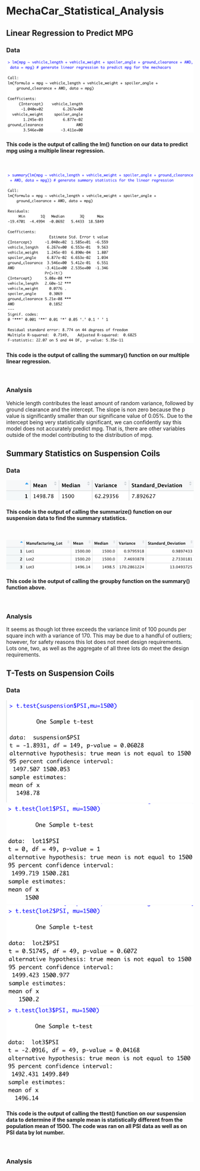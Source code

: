 # MechaCar_Statistical_Analysis

## Linear Regression to Predict MPG

### Data

![LinearRegressionFunction](https://github.com/shaneabbley/MechaCar_Statistical_Analysis/blob/main/LinearRegressionFunction.png)

#### This code is the output of calling the lm() function on our data to predict mpg using a multiple linear regression.

<br/>

![LinearRegressionStatistics](https://github.com/shaneabbley/MechaCar_Statistical_Analysis/blob/main/LinearRegressionStatistics.png)

#### This code is the output of calling the summary() function on our multiple linear regression.

<br/>

### Analysis 

Vehicle length contributes the least amount of random variance, followed by ground clearance and the intercept. The slope is non zero because the p value is significantly smaller than our significane value of 0.05%. Due to the intercept being very statistically significant, we can confidently say this model does not accurately predict mpg. That is, there are other variables outside of the model contributing to the distribution of mpg.

## Summary Statistics on Suspension Coils

### Data
![TotalSummary](https://github.com/shaneabbley/MechaCar_Statistical_Analysis/blob/main/total_summary.png)

#### This code is the output of calling the summarize() function on our suspension data to find the summary statistics.

<br/>

![LotSummary](https://github.com/shaneabbley/MechaCar_Statistical_Analysis/blob/main/lot_summary.png)

#### This code is the output of calling the groupby function on the summary() function above.

<br/>

### Analysis 
It seems as though lot three exceeds the variance limit of 100 pounds per square inch with a variance of 170. This may be due to a handful of outliers; however, for safety reasons this lot does not meet design requirements. Lots one, two, as well as the aggregate of all three lots do meet the design requirements.

## T-Tests on Suspension Coils

### Data
![Totalttest](https://github.com/shaneabbley/MechaCar_Statistical_Analysis/blob/main/Total_ttest.png)
![ttest1](https://github.com/shaneabbley/MechaCar_Statistical_Analysis/blob/main/Lot1_ttest.png)
![ttest2](https://github.com/shaneabbley/MechaCar_Statistical_Analysis/blob/main/Lot2_ttest.png)
![ttest3](https://github.com/shaneabbley/MechaCar_Statistical_Analysis/blob/main/Lot3_ttest.png)

#### This code is the output of calling the ttest() function on our suspension data to determine if the sample mean is statistically different from the population mean of 1500. The code was ran on all PSI data as well as on PSI data by lot number.

<br/>

### Analysis 

